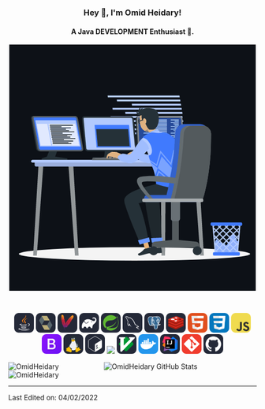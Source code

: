 <h3 title="hehehe" align="center"> Hey 👋, I'm Omid Heidary!</h3>
<h4 align="center"> A <b >Java DEVELOPMENT</b> Enthusiast 🚀.</h4>

<p align="center">
 <img align="center" alt="GIF" src="./omidAnimation.gif" />
</p>

<br>
<p align="center">
<code><img height="40" src="https://github.com/tandpfun/skill-icons/blob/main/icons/Java-Dark.svg?raw=true"></code>
<code><img height="40" src="https://github.com/tandpfun/skill-icons/blob/main/icons/Hibernate-Dark.svg?raw=true"></code>
<code><img height="40" src="https://github.com/tandpfun/skill-icons/blob/main/icons/Maven-Dark.svg?raw=true"></code>
<code><img height="40" src="https://github.com/tandpfun/skill-icons/blob/main/icons/Gradle-Dark.svg?raw=true"></code>
<code><img height="40" src="https://github.com/tandpfun/skill-icons/blob/main/icons/Spring-Dark.svg?raw=true"></code>
<code><img height="40" src="https://github.com/tandpfun/skill-icons/blob/main/icons/MySQL-Dark.svg?raw=true"></code>
<code><img height="40" src="https://github.com/tandpfun/skill-icons/blob/main/icons/PostgreSQL-Dark.svg?raw=true"></code>
<code><img height="40" src="https://github.com/tandpfun/skill-icons/blob/main/icons/Redis-Dark.svg?raw=true"></code>
<code><img height="40" src="https://github.com/tandpfun/skill-icons/blob/main/icons/HTML.svg?raw=true"></code>
<code><img height="40" src="https://github.com/tandpfun/skill-icons/blob/main/icons/CSS.svg?raw=true"></code>
<code><img height="40" src="https://github.com/tandpfun/skill-icons/blob/main/icons/JavaScript.svg?raw=true"></code>
<code><img height="40" src="https://github.com/tandpfun/skill-icons/blob/main/icons/Bootstrap.svg?raw=true"></code>
<code><img height="40" src="https://github.com/tandpfun/skill-icons/blob/main/icons/Linux-Dark.svg?raw=true"></code>
<code><img height="40" src="https://github.com/tandpfun/skill-icons/blob/main/icons/Bash-Dark.svg?raw=true"></code>
<code><img height="40" src="http://www.archlinux.org/logos/archlinux-icon-crystal-64.svg?raw=true"></code>
<code><img height="40" src="https://github.com/tandpfun/skill-icons/blob/main/icons/VIM-Dark.svg?raw=true"></code>
<code><img height="40" src="https://github.com/tandpfun/skill-icons/blob/main/icons/Docker.svg?raw=true"></code>
<code><img height="40" src="https://github.com/tandpfun/skill-icons/blob/main/icons/Idea-Dark.svg?raw=true"></code>
<code><img height="40" src="https://github.com/tandpfun/skill-icons/blob/main/icons/Git.svg?raw=true"></code>
<code><img height="40" src="https://github.com/tandpfun/skill-icons/blob/main/icons/Github-Dark.svg?raw=true"></code>
</p>




<img align="right" width="310" src="https://github-readme-stats.vercel.app/api?username=OmidHdr&show_icons=true&hide_border=true&count_private=true&theme=shades-of-purple&icon_color=fad000" alt="OmidHeidary GitHub Stats">
<img width="310" src="https://github-readme-streak-stats.herokuapp.com/?user=OmidHdr&count_private=true&theme=radical" alt="OmidHeidary" />
<img width="1000" src="https://github-readme-stats.vercel.app/api/top-langs/?username=OmidHdr&layout=compact&theme=radical" alt="OmidHeidary" />




----

Last Edited on: 04/02/2022
